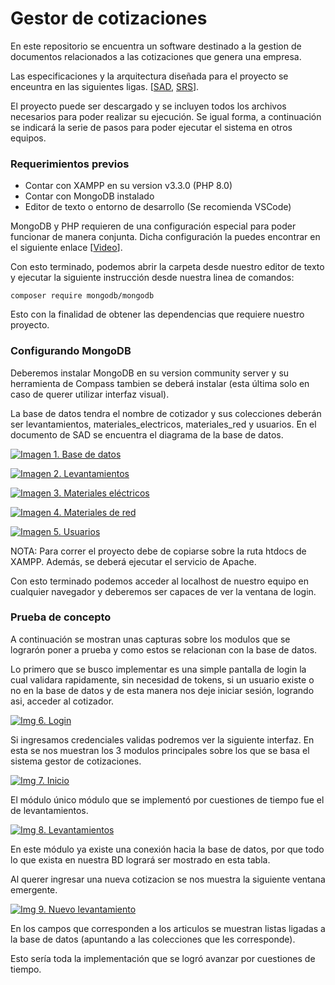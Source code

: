 # Gestor de cotizaciones
En este repositorio se encuentra un software destinado a la gestion de documentos relacionados a las cotizaciones que genera una empresa.

Las especificaciones y la arquitectura diseñada para el proyecto se enceuntra en las siguientes ligas. [[SAD](https://docs.google.com/document/d/1QoEJ6ZdcmXwjTOQX5uS2afe99Ri4Mt2WRgwVkw90uV0/edit?usp=sharing "SAD"), [SRS](https://docs.google.com/document/d/1aqxYiGzyEf-DTz1IEu-IeKR4fjgVBwvdYePCAagYOqk/edit?usp=sharing "SRS")].

El proyecto puede ser descargado y se incluyen todos los archivos necesarios para poder realizar su ejecución. Se igual forma, a continuación se indicará la serie de pasos para poder ejecutar el sistema en otros equipos.

### Requerimientos previos
- Contar con XAMPP en su version v3.3.0 (PHP 8.0)
- Contar con MongoDB instalado
- Editor de texto o entorno de desarrollo (Se recomienda VSCode)

MongoDB y PHP requieren de una configuración especial para poder funcionar de manera  conjunta. Dicha configuración la puedes encontrar en el siguiente enlace [[Video](https://www.youtube.com/watch?v=pINgrJppImw "Video")].

Con esto terminado, podemos abrir la carpeta desde nuestro editor de texto y ejecutar la siguiente instrucción desde nuestra linea de comandos:

`composer require mongodb/mongodb`

Esto con la finalidad de obtener las dependencias que requiere nuestro proyecto.

### Configurando MongoDB
Deberemos instalar MongoDB en su version community server y su herramienta de Compass tambien se deberá instalar (esta última solo en caso de querer utilizar interfaz visual).

La base de datos tendra el nombre de cotizador y sus colecciones deberán ser levantamientos, materiales_electricos, materiales_red y usuarios. En el documento de SAD se encuentra el diagrama de la base de datos.

[![Imagen 1. Base de datos](https://www.linkpicture.com/q/1_1742.png "Foto")](https://www.linkpicture.com/q/1_1742.png "Foto")

[![Imagen 2. Levantamientos](https://www.linkpicture.com/q/2_1029.png "Imagen 2. Levantamientos")](https://www.linkpicture.com/q/2_1029.png "Imagen 2. Levantamientos")

[![Imagen 3. Materiales eléctricos](https://www.linkpicture.com/q/3_695.png "Imagen 3. Materiales electricos")](http://https://www.linkpicture.com/q/3_695.png "Imagen 3. Materiales electricos")

[![Imagen 4. Materiales de red](https://www.linkpicture.com/q/Captura-de-pantalla-2023-02-28-141823.png "Imagen 4. Materiales de red")](https://www.linkpicture.com/q/Captura-de-pantalla-2023-02-28-141823.png "Imagen 4. Materiales de red")

[![Imagen 5. Usuarios](https://www.linkpicture.com/q/5_376.png "Imagen 5. Usuarios")](https://www.linkpicture.com/q/5_376.png "Imagen 5. Usuarios")

NOTA: Para correr el proyecto debe de copiarse sobre la ruta htdocs de XAMPP. Además, se deberá ejecutar el servicio de Apache.

Con esto terminado podemos acceder al localhost de nuestro equipo en cualquier navegador y deberemos ser capaces de ver la ventana de login.

### Prueba de concepto

A continuación se mostran unas capturas sobre los modulos que se lograrón poner a prueba y como estos se relacionan con la base de datos.

Lo primero que se busco implementar es una simple pantalla de login la cual validara rapidamente, sin necesidad de tokens, si un usuario existe o no en la base de datos y de esta manera nos deje iniciar sesión, logrando asi, acceder al cotizador.

[![Img 6. Login](https://www.linkpicture.com/q/6_303.png "Img 6. Login")](https://www.linkpicture.com/q/6_303.png "Img 6. Login")

Si ingresamos credenciales validas podremos ver la siguiente interfaz. En esta se nos muestran los 3 modulos principales sobre los que se basa el sistema gestor de cotizaciones.

[![Img 7. Inicio](https://www.linkpicture.com/q/7_271.png "Img 7. Inicio")](https://www.linkpicture.com/q/7_271.png "Img 7. Inicio")

El módulo único módulo que se implementó por cuestiones de tiempo fue el de levantamientos.

[![Img 8. Levantamientos](https://www.linkpicture.com/q/8_227.png "Img 8. Levantamientos")](https://www.linkpicture.com/q/8_227.png "Img 8. Levantamientos")

En este módulo ya existe una conexión hacia la base de datos, por que todo lo que exista en nuestra BD logrará ser mostrado en esta tabla.

Al querer ingresar una nueva cotizacion se nos muestra la siguiente ventana emergente.

[![Img 9. Nuevo levantamiento](https://www.linkpicture.com/q/9_191.png "Img 9. Nuevo levantamiento")](https://www.linkpicture.com/q/9_191.png "Img 9. Nuevo levantamiento")

En los campos que corresponden a los articulos se muestran listas ligadas a la base de datos (apuntando a las colecciones que les corresponde).

Esto sería toda la implementación que se logró avanzar por cuestiones de tiempo. 

